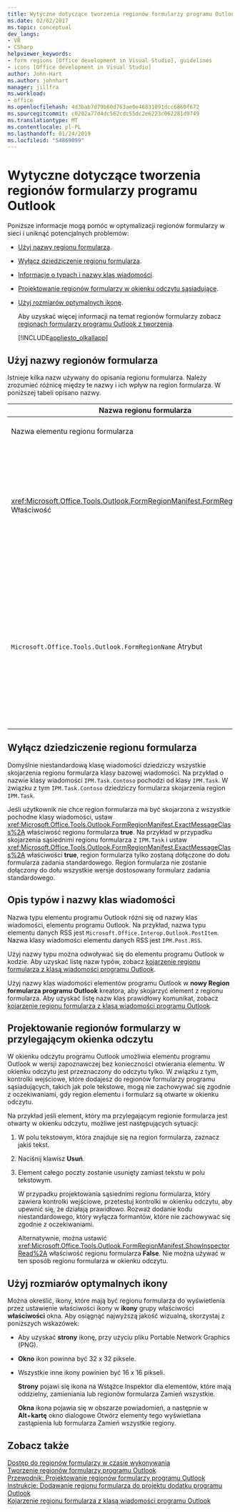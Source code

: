```yaml
---
title: Wytyczne dotyczące tworzenia regionów formularzy programu Outlook
ms.date: 02/02/2017
ms.topic: conceptual
dev_langs:
- VB
- CSharp
helpviewer_keywords:
- form regions [Office development in Visual Studio], guidelines
- icons [Office development in Visual Studio]
author: John-Hart
ms.author: johnhart
manager: jillfra
ms.workload:
- office
ms.openlocfilehash: 4d3bab7d79b60d763ae0e46831091dcc6860f672
ms.sourcegitcommit: c0202a77d4dc562cdc55dc2e6223c062281d9749
ms.translationtype: MT
ms.contentlocale: pl-PL
ms.lasthandoff: 01/24/2019
ms.locfileid: "54869099"
---
```

# <a name="guidelines-to-create-outlook-form-regions"></a>Wytyczne dotyczące tworzenia regionów formularzy programu Outlook
  Poniższe informacje mogą pomóc w optymalizacji regionów formularzy w sieci i uniknąć potencjalnych problemów:  
  
- [Użyj nazwy regionu formularza](#UsingFormRegions).  
  
- [Wyłącz dziedziczenie regionu formularza](#DisablingInheritance).  
  
- [Informacje o typach i nazwy klas wiadomości](#ClassNames).  
  
- [Projektowanie regionów formularzy w okienku odczytu sąsiadujące](#ReadingPane).  
  
- [Użyj rozmiarów optymalnych ikonę](#UsingOptimal).  
  
  Aby uzyskać więcej informacji na temat regionów formularzy zobacz [regionach formularzy programu Outlook z tworzenia](../vsto/creating-outlook-form-regions.md).  
  
  [!INCLUDE[appliesto_olkallapp](../vsto/includes/appliesto-olkallapp-md.md)]  
  
##  <a name="UsingFormRegions"></a> Użyj nazwy regionów formularza  
 Istnieje kilka nazw używany do opisania regionu formularza. Należy zrozumieć różnicę między te nazwy i ich wpływ na region formularza. W poniższej tabeli opisano nazwy.  
  
|Nazwa regionu formularza|Opis|  
|----------------------|-----------------|  
|Nazwa elementu regionu formularza|Nazwa określona dla **Region formularza programu Outlook** pozycja **Dodaj nowy element** okno dialogowe. Jest to nazwa pliku kodu regionu formularza, który pojawia się w **Eksploratora rozwiązań**.|  
|<xref:Microsoft.Office.Tools.Outlook.FormRegionManifest.FormRegionName%2A> Właściwość|Określ tę nazwę w **tekst opisu i wybierz preferencje wyświetlania** strony **nowy Region formularza programu Outlook** kreatora. Ta nazwa jest wyświetlana jako **FormRegionName** właściwość **właściwości** okna.<br /><br /> Użyj <xref:Microsoft.Office.Tools.Outlook.FormRegionManifest.FormRegionName%2A> właściwości w celu określenia etykietę, która identyfikuje region formularza programu Outlook interfejsu użytkownika (UI). Dla regionów formularza oddzielny ta nazwa jest wyświetlana jako przycisk na Wstążce elementu programu Outlook.<br /><br /> Dla regionów formularza sąsiednimi ta nazwa pojawia się jako tekst nagłówka powyżej regionu formularza.|  
|`Microsoft.Office.Tools.Outlook.FormRegionName` Atrybut|Po dodaniu **Region formularza programu Outlook** elementu do projektu, program Visual Studio ustawia tę właściwość, aby w pełni kwalifikowaną nazwę regionu formularza. W pełni kwalifikowana nazwa domyślna jest nazwa dodatku narzędzi VSTO połączona nazwa regionu formularza za pomocą pojedynczego znaku kropki — na przykład `OutlookAddIn1.FormRegion1`.<br /><br /> Ta w pełni kwalifikowana nazwa pojawia się również jako atrybut u góry klasy fabryka regionów formularza.<br /><br /> Użyj `Microsoft.Office.Tools.Outlook.FormRegionName` atrybutu, aby jednoznacznie zidentyfikować region formularza we wszystkich dodatków narzędzi VSTO dla programu Outlook. Nie można zmienić wartość `Microsoft.Office.Tools.Outlook.FormRegionName` atrybutu, zmieniając element regionu formularza lub zmieniając <xref:Microsoft.Office.Tools.Outlook.FormRegionManifest.FormRegionName%2A> właściwości. Aby zmienić tę nazwę, należy zmodyfikować `Microsoft.Office.Tools.Outlook.FormRegionName` atrybutu w pliku kodu regionu formularza.|  
  
##  <a name="DisablingInheritance"></a> Wyłącz dziedziczenie regionu formularza  
 Domyślnie niestandardową klasę wiadomości dziedziczy wszystkie skojarzenia regionu formularza klasy bazowej wiadomości. Na przykład o nazwie klasy wiadomości `IPM.Task.Contoso` pochodzi od klasy `IPM.Task`. W związku z tym `IPM.Task.Contoso` dziedziczy formularza skojarzenia region `IPM.Task`.  
  
 Jeśli użytkownik nie chce region formularza ma być skojarzona z wszystkie pochodne klasy wiadomości, ustaw <xref:Microsoft.Office.Tools.Outlook.FormRegionManifest.ExactMessageClass%2A> właściwość regionu formularza **true**. Na przykład w przypadku skojarzenia sąsiednimi regionu formularza z `IPM.Task` i ustaw <xref:Microsoft.Office.Tools.Outlook.FormRegionManifest.ExactMessageClass%2A> właściwości **true**, region formularza tylko zostaną dołączone do dołu formularza zadania standardowego. Region formularza nie zostanie dołączony do dołu wszystkie wersje dostosowany formularz zadania standardowego.  
  
##  <a name="ClassNames"></a> Opis typów i nazwy klas wiadomości  
 Nazwa typu elementu programu Outlook różni się od nazwy klas wiadomości, elementu programu Outlook. Na przykład, nazwa typu elementu danych RSS jest `Microsoft.Office.Interop.Outlook.PostItem`. Nazwa klasy wiadomości elementu danych RSS jest `IPM.Post.RSS`.  
  
 Użyj nazwy typu można odwoływać się do elementu programu Outlook w kodzie. Aby uzyskać listę nazw typów, zobacz [kojarzenie regionu formularza z klasą wiadomości programu Outlook](../vsto/associating-a-form-region-with-an-outlook-message-class.md).  
  
 Użyj nazwy klas wiadomości elementów programu Outlook w **nowy Region formularza programu Outlook** kreatora, aby skojarzyć element z regionu formularza. Aby uzyskać listę nazw klas prawidłowy komunikat, zobacz [kojarzenie regionu formularza z klasą wiadomości programu Outlook](../vsto/associating-a-form-region-with-an-outlook-message-class.md).  
  
##  <a name="ReadingPane"></a> Projektowanie regionów formularzy w przylegającym okienka odczytu  
 W okienku odczytu programu Outlook umożliwia elementu programu Outlook w wersji zapoznawczej bez konieczności otwierania elementu. W okienku odczytu jest przeznaczony do odczytu tylko. W związku z tym, kontrolki wejściowe, które dodajesz do regionów formularzy programu sąsiadujących, takich jak pole tekstowe, mogą nie zachowywać się zgodnie z oczekiwaniami, gdy region elementu i formularz są otwarte w okienku odczytu.  
  
 Na przykład jeśli element, który ma przylegającym regionie formularza jest otwarty w okienku odczytu, możliwe jest następujących sytuacji:  
  
1. W polu tekstowym, która znajduje się na region formularza, zaznacz jakiś tekst.  
  
2. Naciśnij klawisz **Usuń**.  
  
3. Element całego poczty zostanie usunięty zamiast tekstu w polu tekstowym.  
  
   W przypadku projektowania sąsiednimi regionu formularza, który zawiera kontrolki wejściowe, przetestuj kontrolki w okienku odczytu, aby upewnić się, że działają prawidłowo. Rozważ dodanie kodu niestandardowego, który wyłącza formantów, które nie zachowywać się zgodnie z oczekiwaniami.  
  
   Alternatywnie, można ustawić <xref:Microsoft.Office.Tools.Outlook.FormRegionManifest.ShowInspectorRead%2A> właściwość regionu formularza **False**. Nie można używać w ten sposób regionu formularza w okienku odczytu.  
  
##  <a name="UsingOptimal"></a> Użyj rozmiarów optymalnych ikony  
 Można określić, ikony, które mają być regionu formularza do wyświetlenia przez ustawienie właściwości ikony w **ikony** grupy właściwości **właściwości** okna. Aby osiągnąć najwyższą jakość wizualną, skorzystaj z poniższych wskazówek:  
  
- Aby uzyskać **strony** ikonę, przy użyciu pliku Portable Network Graphics (PNG).  
  
- **Okno** ikon powinna być 32 x 32 piksele.  
  
- Wszystkie inne ikony powinien być 16 x 16 pikseli.  
  
  **Strony** pojawi się ikona na Wstążce Inspektor dla elementów, które mają oddzielny, zamieniania lub regionów formularza Zamień wszystkie.  
  
  **Okna** ikona pojawia się w obszarze powiadomień, a następnie w **Alt**+**kartę** okno dialogowe Otwórz elementy tego wyświetlana zastąpienia lub formularza Zamień wszystkie regiony.  
  
## <a name="see-also"></a>Zobacz także  
 [Dostęp do regionów formularzy w czasie wykonywania](../vsto/accessing-a-form-region-at-run-time.md)   
 [Tworzenie regionów formularzy programu Outlook](../vsto/creating-outlook-form-regions.md)   
 [Przewodnik: Projektowanie regionów formularzy programu Outlook](../vsto/walkthrough-designing-an-outlook-form-region.md)   
 [Instrukcje: Dodawanie regionu formularza do projektu dodatku programu Outlook](../vsto/how-to-add-a-form-region-to-an-outlook-add-in-project.md)   
 [Kojarzenie regionu formularza z klasą wiadomości programu Outlook](../vsto/associating-a-form-region-with-an-outlook-message-class.md)  
